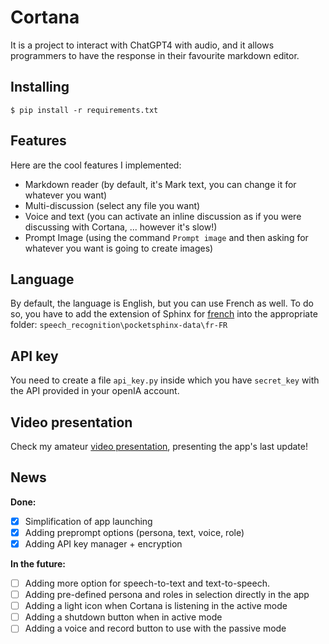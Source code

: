 # Cortana

 It is a project to interact with ChatGPT4 with audio, and it allows programmers to have the response in their favourite markdown editor.

## Installing

```
$ pip install -r requirements.txt
```

## Features

Here are the cool features I implemented:

- Markdown reader (by default, it's Mark text, you can change it for whatever you want)
- Multi-discussion (select any file you want)
- Voice and text (you can activate an inline discussion as if you were discussing with Cortana, ... however it's slow!)
- Prompt Image (using the command `Prompt image` and then asking for whatever you want is going to create images)

## Language

By default, the language is English, but you can use French as well. To do so, you have to add the extension of Sphinx for [french](https://github.com/Uberi/speech_recognition/blob/master/reference/pocketsphinx.rst) into the appropriate folder: `speech_recognition\pocketsphinx-data\fr-FR`

## API key

You need to create a file `api_key.py` inside which you have `secret_key` with the API provided in your openIA account. 

## Video presentation

Check my amateur [video presentation](https://youtu.be/IIm2TONVlyU), presenting the app's last update!

## News

**Done:**

- [x] Simplification of app launching
- [x] Adding preprompt options (persona, text, voice, role)
- [x] Adding API key manager + encryption

**In the future:**

- [ ] Adding more option for speech-to-text and text-to-speech.
- [ ] Adding pre-defined persona and roles in selection directly in the app
- [ ] Adding a light icon when Cortana is listening in the active mode
- [ ] Adding a shutdown button when in active mode
- [ ] Adding a voice and record button to use with the passive mode
